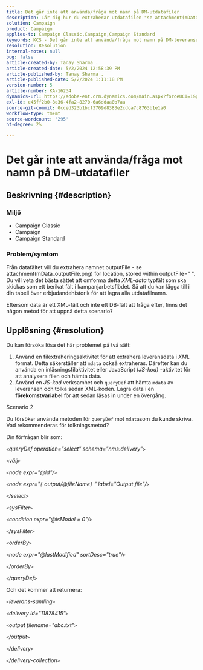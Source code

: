 ```yaml
---
title: Det går inte att använda/fråga mot namn på DM-utdatafiler
description: Lär dig hur du extraherar utdatafilen "se attachment(mData_outputFile.png) for location" från datafältet.
solution: Campaign
product: Campaign
applies-to: Campaign Classic,Campaign,Campaign Standard
keywords: KCS - Det går inte att använda/fråga mot namn på DM-leveransutdatafiler
resolution: Resolution
internal-notes: null
bug: false
article-created-by: Tanay Sharma .
article-created-date: 5/2/2024 12:58:39 PM
article-published-by: Tanay Sharma .
article-published-date: 5/2/2024 1:11:18 PM
version-number: 5
article-number: KA-16234
dynamics-url: https://adobe-ent.crm.dynamics.com/main.aspx?forceUCI=1&pagetype=entityrecord&etn=knowledgearticle&id=9bc4d0b0-8308-ef11-9f8a-6045bd026dc7
exl-id: e45ff2b0-8e36-4fa2-8270-6a6ddaa0b7aa
source-git-commit: 0cced323b1bcf3709d8383e2cdca7c8763b1e1a0
workflow-type: tm+mt
source-wordcount: '295'
ht-degree: 2%

---
```


# Det går inte att använda/fråga mot namn på DM-utdatafiler

## Beskrivning {#description}


### Miljö

- Campaign Classic
- Campaign
- Campaign Standard


### Problem/symtom

Från datafältet vill du extrahera namnet outputFile - se attachment(mData_outputFile.png) for location, stored within outputFile=&quot; &quot;. Du vill veta det bästa sättet att omforma detta *XML-data* typfält som ska skickas som ett berikat fält i kampanjarbetsflödet. Så att du kan lägga till i din tabell över erbjudandehistorik för att lagra alla utdatafilnamn.

Eftersom data är ett XML-fält och inte ett DB-fält att fråga efter, finns det någon metod för att uppnå detta scenario?




## Upplösning {#resolution}


Du kan försöka lösa det här problemet på två sätt:

1. Använd en filextraheringsaktivitet för att extrahera leveransdata i *XML* format. Detta säkerställer att `mdata` också extraheras. Därefter kan du använda en inläsningsfilaktivitet eller JavaScript (*JS-kod)* -aktivitet för att analysera filen och hämta data.
2. Använd en *JS-kod* verksamhet och `queryDef` att hämta `mdata` av leveransen och tolka sedan XML-koden. Lagra data i en <b>förekomstvariabel</b> för att sedan läsas in under en övergång.


Scenario 2

Du försöker använda metoden för `queryDef` mot `mdata`som du kunde skriva. Vad rekommenderas för tolkningsmetod?

Din förfrågan blir som:

*`<`queryDef operation=&quot;select&quot; schema=&quot;nms:delivery&quot;`>`*

*`<`välj`>`*

*`<`node expr=&quot;@id&quot;/`>`*

*`<`node expr=&quot;`[` output/@fileName`]` &quot; label=&quot;Output file&quot;/`>`*

*`<`/select`>`*

*`<`sysFilter`>`*

*`<`condition expr=&quot;@isModel = 0&quot;/`>`*

*`<`/sysFilter`>`*

*`<`orderBy`>`*

*`<`node expr=&quot;@lastModified&quot; sortDesc=&quot;true&quot;/`>`*

*`<`/orderBy`>`*

*`<`/queryDef`>`*



Och det kommer att returnera:

*`<`leverans-samling`>`*

*`<`delivery id=&quot;11878415&quot;`>`*

*`<`output filename=&quot;abc.txt&quot;`>`*

*`<`/output`>`*

*`<`/delivery`>`*

*`<`/delivery-collection`>`*
